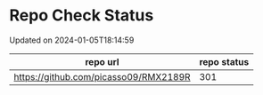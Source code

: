 # Repo Check Status

Updated on 2024-01-05T18:14:59

| repo url | repo status |
| -------- | -------- | 
|  https://github.com/picasso09/RMX2189R |  301 |
